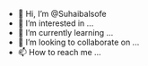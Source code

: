 - 👋 Hi, I’m @Suhaibalsofe
- 👀 I’m interested in ...
- 🌱 I’m currently learning ...
- 💞️ I’m looking to collaborate on ...
- 📫 How to reach me ...

<!---
Suhaibalsofe/Suhaibalsofe is a ✨ special ✨ repository because its `README.md` (this file) appears on your GitHub profile.
You can click the Preview link to take a look at your changes.
--->
